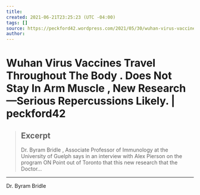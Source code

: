 ```yaml
---
title:
created: 2021-06-21T23:25:23 (UTC -04:00)
tags: []
source: https://peckford42.wordpress.com/2021/05/30/wuhan-virus-vaccines-travel-throughout-the-body-does-not-stay-in-arm-muscle-new-research-serious-repercussions-likely/
author: 
---
```


# Wuhan Virus Vaccines Travel Throughout The Body . Does Not Stay In Arm Muscle , New Research —Serious Repercussions Likely. | peckford42

> ## Excerpt
> Dr. Byram Bridle , Associate Professor of Immunology at the University of Guelph says in an interview with Alex Pierson on the program ON Point out of Toronto that this new research that the Doctor…

---
Dr. Byram Bridle
